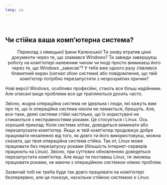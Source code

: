```yaml
---
lang: ua
---
```

﻿



<h2>Чи стійка ваша комп’ютерна система?</h2>
<p align="center">Переклад з німецької Ірини Каленської
Ти знову втратив цінні документи через те, що зламався Windows? Ти завжди завершуєш роботу на комп’ютері належним чином чи іноді просто вимикаєш його через те, що Windows „зависає“? У тебе вже одного разу з’являвся блакитний екран (сигнал збою системи) або повідомлення, що твій комп’ютер потрібно перезапустити з незрозумілих причин?

Нові версії Windows, особливо професійні, стають все більш надійними. Але описані вище проблеми все ще трапляються досить часто.

Звісно, жодна операційна система не ідеальна і люди, які кажуть вам про те, що їх операційна система ніколи не ламається, брешуть. Але, все-таки, деякі системи стійкі настільки, що їх користувачі не стикаються з несправностями роками. Це стосується і Linux. Ось хороший приклад: Коли система злітає, доводиться вимикати або перезапускати комп’ютер. Якщо ж твій комп’ютер продовжує добре працювати незалежно від того, як довго ти його використовуєш, можна сказати, що твоя операційна система стійка. Так от, Linux може працювати без перезапуску роками (більшість Інтернет-серверів працюють на Linux). Звісно, при суттєвих обновленнях доведеться перезапустити комп’ютер. Але якщо ти поставиш Linux, ти зможеш працювати роками, не маючи з операційною системою ніяких проблем. 

Зазвичай тобі не треба буде так довго працювати на комп’ютері безперервно, але це показує, наскільки стійкою системою є Linux.




